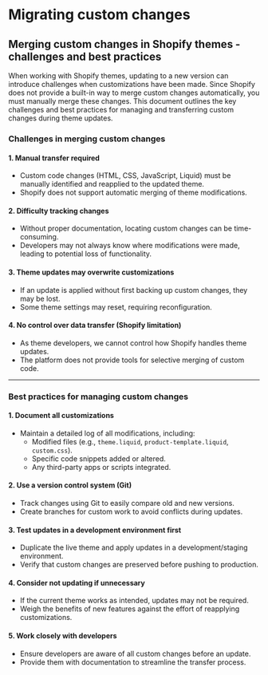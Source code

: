 # Migrating custom changes

## Merging custom changes in Shopify themes - challenges and best practices

When working with Shopify themes, updating to a new version can introduce challenges when customizations have been made. Since Shopify does not provide a built-in way to merge custom changes automatically, you must manually merge these changes. This document outlines the key challenges and best practices for managing and transferring custom changes during theme updates.

### Challenges in merging custom changes

#### 1. Manual transfer required

* Custom code changes (HTML, CSS, JavaScript, Liquid) must be manually identified and reapplied to the updated theme.
* Shopify does not support automatic merging of theme modifications.

#### 2. Difficulty tracking changes

* Without proper documentation, locating custom changes can be time-consuming.
* Developers may not always know where modifications were made, leading to potential loss of functionality.

#### 3. Theme updates may overwrite customizations

* If an update is applied without first backing up custom changes, they may be lost.
* Some theme settings may reset, requiring reconfiguration.

#### 4. No control over data transfer (Shopify limitation)

* As theme developers, we cannot control how Shopify handles theme updates.
* The platform does not provide tools for selective merging of custom code.

***

### Best practices for managing custom changes

#### 1. Document all customizations

* Maintain a detailed log of all modifications, including:
  * Modified files (e.g., `theme.liquid`, `product-template.liquid`, `custom.css`).
  * Specific code snippets added or altered.
  * Any third-party apps or scripts integrated.

#### 2. Use a version control system (Git)

* Track changes using Git to easily compare old and new versions.
* Create branches for custom work to avoid conflicts during updates.

#### 3. Test updates in a development environment first

* Duplicate the live theme and apply updates in a development/staging environment.
* Verify that custom changes are preserved before pushing to production.

#### 4. Consider not updating if unnecessary

* If the current theme works as intended, updates may not be required.
* Weigh the benefits of new features against the effort of reapplying customizations.

#### 5. Work closely with developers

* Ensure developers are aware of all custom changes before an update.
* Provide them with documentation to streamline the transfer process.
